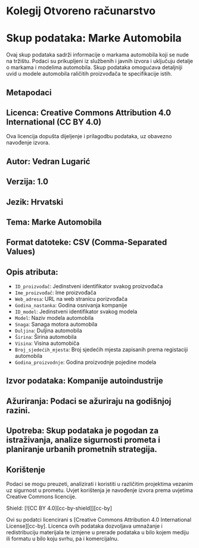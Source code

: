 # Kolegij Otvoreno računarstvo

# Skup podataka: Marke Automobila

Ovaj skup podataka sadrži informacije o markama automobila koji se nude na tržištu. Podaci su prikupljeni iz službenih i javnih izvora i uključuju detalje o markama i modelima automobila. Skup podataka omogućava detaljniji uvid u modele automobila raličitih proizvođača te specifikacije istih.

## Metapodaci

## Licenca: Creative Commons Attribution 4.0 International (CC BY 4.0)  
  Ova licencija dopušta dijeljenje i prilagodbu podataka, uz obavezno navođenje izvora.
  
## Autor: Vedran Lugarić

## Verzija: 1.0

## Jezik: Hrvatski

## Tema: Marke Automobila

## Format datoteke: CSV (Comma-Separated Values)

## Opis atributa:
  - `ID_proizvođač`: Jedinstveni identifikator svakog proizvođača
  - `Ime_proizvođač`: Ime proizvođača
  - `Web_adresa`: URL na web stranicu porizvođača
  - `Godina_nastanka`: Godina osnivanja kompanije
  - `ID_model`: Jedinstveni identifikator svakog modela
  - `Model`: Naziv modela automobila
  - `Snaga`: Sanaga motora automobila
  - `Duljina`: Duljina automobila
  - `Širina`: Širina automobila
  - `Visina`: Visina automobiča
  - `Broj_sjedećih_mjesta`: Broj sjedećih mjesta zapisanih prema registaciji automobila
  - `Godina_proizvodnje`: Godina proizvodnje pojedine modela

## Izvor podataka: Kompanije autoindustrije

## Ažuriranja: Podaci se ažuriraju na godišnjoj razini.

## Upotreba: Skup podataka je pogodan za istraživanja, analize sigurnosti prometa i planiranje urbanih prometnih strategija.

## Korištenje

Podaci se mogu preuzeti, analizirati i koristiti u različitim projektima vezanim uz sigurnost u prometu. Uvjet korištenja je navođenje izvora prema uvjetima Creative Commons licencije.

Shield: [![CC BY 4.0][cc-by-shield]][cc-by]

Ovi su podatci licencirani s [Creative Commons Attribution 4.0 International License][cc-by]. Licenca ovih podataka dozvoljava umnažanje i redistribuciju materijala te izmjene u prerade podataka u bilo kojem mediju ili formatu u bilo koju svrhu, pa i komercijalnu.

 

